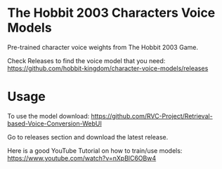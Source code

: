 # The Hobbit 2003 Characters Voice Models 
Pre-trained character voice weights from The Hobbit 2003 Game.

Check Releases to find the voice model that you need: https://github.com/hobbit-kingdom/character-voice-models/releases

# Usage
To use the model download: https://github.com/RVC-Project/Retrieval-based-Voice-Conversion-WebUI

Go to releases section and download the latest release. 

Here is a good YouTube Tutorial on how to train/use models: https://www.youtube.com/watch?v=nXpBlC6OBw4
